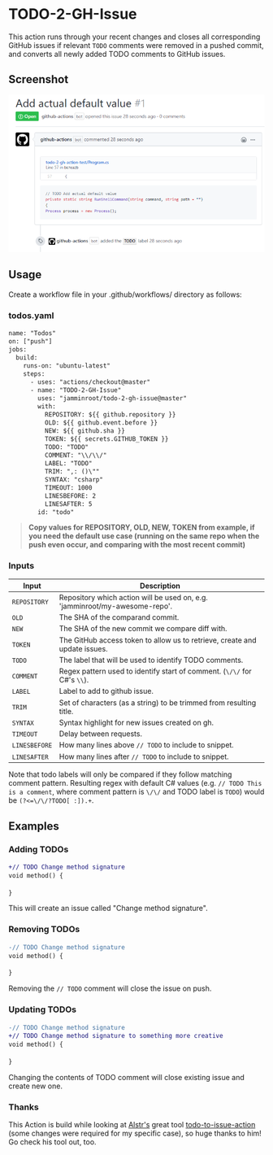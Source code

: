 # TODO-2-GH-Issue

This action runs through your recent changes and closes all corresponding GitHub issues if relevant `TODO` comments were removed in a pushed commit, and converts all newly added TODO comments to GitHub issues.

## Screenshot

![Todo-2-gh-issue result](images/issue.png "Example issue")

## Usage

Create a workflow file in your .github/workflows/ directory as follows:
 
### todos.yaml

    name: "Todos"
    on: ["push"]
    jobs:
      build:
        runs-on: "ubuntu-latest"
        steps:
          - uses: "actions/checkout@master"
          - name: "TODO-2-GH-Issue"
            uses: "jamminroot/todo-2-gh-issue@master"
            with:
              REPOSITORY: ${{ github.repository }}
              OLD: ${{ github.event.before }}
              NEW: ${{ github.sha }}
              TOKEN: ${{ secrets.GITHUB_TOKEN }}
              TODO: "TODO"
              COMMENT: "\\/\\/"
              LABEL: "TODO"
              TRIM: ",: ()\""
              SYNTAX: "csharp"
              TIMEOUT: 1000
              LINESBEFORE: 2
              LINESAFTER: 5
            id: "todo"

> **Copy values for REPOSITORY, OLD, NEW, TOKEN from example, if you need the default use case (running on the same repo when the push even occur, and comparing with the most recent commit)**

### Inputs

| Input    | Description |
|----------|-------------|
| `REPOSITORY` | Repository which action will be used on, e.g. 'jamminroot/my-awesome-repo'. |
| `OLD` | The SHA of the comparand commit. |
| `NEW` | The SHA of the new commit we compare diff with. |
| `TOKEN` | The GitHub access token to allow us to retrieve, create and update issues. |
| `TODO` | The label that will be used to identify TODO comments.|
| `COMMENT` | Regex pattern used to identify start of comment. (`\/\/` for C#'s `\\`). |
| `LABEL` | Label to add to github issue. |
| `TRIM` | Set of characters (as a string) to be trimmed from resulting title. |
| `SYNTAX` | Syntax highlight for new issues created on gh. |
| `TIMEOUT` | Delay between requests. |
| `LINESBEFORE` | How many lines above `// TODO` to include to snippet. |
| `LINESAFTER` | How many lines after `// TODO` to include to snippet. |

Note that todo labels will only be compared if they follow matching comment pattern. 
Resulting regex with default C# values (e.g. `// TODO This is a comment`, where comment pattern is `\/\/` and TODO label is `TODO`) would be `(?<=\/\/?TODO[ :]).+`.

## Examples

### Adding TODOs

```diff
+// TODO Change method signature
void method() {

}
```

This will create an issue called "Change method signature".

### Removing TODOs

```diff
-// TODO Change method signature
void method() {

}
```

Removing the `// TODO` comment will close the issue on push.

### Updating TODOs

```diff
-// TODO Change method signature
+// TODO Change method signature to something more creative
void method() {

}
```

Changing the contents of TODO comment will close existing issue and create new one.


### Thanks

This Action is build while looking at [Alstr's](https://github.com/alstr) great tool [todo-to-issue-action](https://github.com/alstr/todo-to-issue-action) (some changes were required for my specific case), so huge thanks to him!
Go check his tool out, too.
